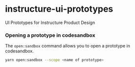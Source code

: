 # instructure-ui-prototypes
UI Prototypes for Instructure Product Design

### Opening a prototype in codesandbox
The `open:sandbox` command allows you to open a prototype in codesandbox.

```bash
yarn open:sandbox --scope <name of prototype>
```

